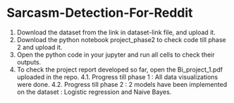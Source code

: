 # Sarcasm-Detection-For-Reddit
1. Download the dataset from the link in dataset-link file, and upload it.
2. Download the python notebook project_phase2 to check code till phase 2 and upload it.
3. Open the python code in your jupyter and run all cells to check their outputs.
4. To check the project report developed so far, open the Bi_project_1.pdf uploaded in the repo.
4.1. Progress till phase 1 : All data visualizations were done.
4.2. Progress till phase 2 : 2 models have been implemented on the dataset : Logistic regression and Naive Bayes.
